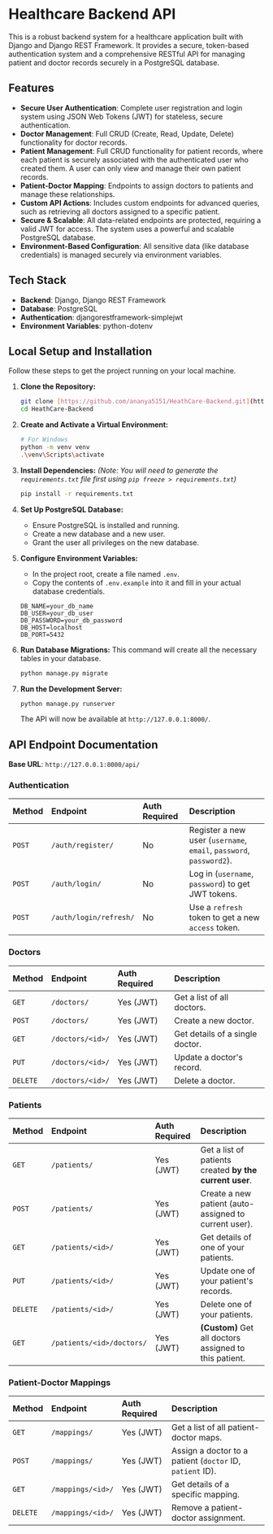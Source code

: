 # Healthcare Backend API

This is a robust backend system for a healthcare application built with Django and Django REST Framework. It provides a secure, token-based authentication system and a comprehensive RESTful API for managing patient and doctor records securely in a PostgreSQL database.

## Features

-   **Secure User Authentication**: Complete user registration and login system using JSON Web Tokens (JWT) for stateless, secure authentication.
-   **Doctor Management**: Full CRUD (Create, Read, Update, Delete) functionality for doctor records.
-   **Patient Management**: Full CRUD functionality for patient records, where each patient is securely associated with the authenticated user who created them. A user can only view and manage their own patient records.
-   **Patient-Doctor Mapping**: Endpoints to assign doctors to patients and manage these relationships.
-   **Custom API Actions**: Includes custom endpoints for advanced queries, such as retrieving all doctors assigned to a specific patient.
-   **Secure & Scalable**: All data-related endpoints are protected, requiring a valid JWT for access. The system uses a powerful and scalable PostgreSQL database.
-   **Environment-Based Configuration**: All sensitive data (like database credentials) is managed securely via environment variables.

## Tech Stack

-   **Backend**: Django, Django REST Framework
-   **Database**: PostgreSQL
-   **Authentication**: djangorestframework-simplejwt
-   **Environment Variables**: python-dotenv

## Local Setup and Installation

Follow these steps to get the project running on your local machine.

1.  **Clone the Repository:**
    ```bash
    git clone [https://github.com/ananya5151/HeathCare-Backend.git](https://github.com/ananya5151/HeathCare-Backend.git)
    cd HeathCare-Backend
    ```

2.  **Create and Activate a Virtual Environment:**
    ```bash
    # For Windows
    python -m venv venv
    .\venv\Scripts\activate
    ```

3.  **Install Dependencies:**
    *(Note: You will need to generate the `requirements.txt` file first using `pip freeze > requirements.txt`)*
    ```bash
    pip install -r requirements.txt
    ```

4.  **Set Up PostgreSQL Database:**
    -   Ensure PostgreSQL is installed and running.
    -   Create a new database and a new user.
    -   Grant the user all privileges on the new database.

5.  **Configure Environment Variables:**
    -   In the project root, create a file named `.env`.
    -   Copy the contents of `.env.example` into it and fill in your actual database credentials.
    ```env
    DB_NAME=your_db_name
    DB_USER=your_db_user
    DB_PASSWORD=your_db_password
    DB_HOST=localhost
    DB_PORT=5432
    ```

6.  **Run Database Migrations:**
    This command will create all the necessary tables in your database.
    ```bash
    python manage.py migrate
    ```

7.  **Run the Development Server:**
    ```bash
    python manage.py runserver
    ```
    The API will now be available at `http://127.0.0.1:8000/`.

## API Endpoint Documentation

**Base URL**: `http://127.0.0.1:8000/api/`

### Authentication

| Method | Endpoint             | Auth Required | Description                                       |
| :----- | :------------------- | :------------ | :------------------------------------------------ |
| `POST` | `/auth/register/`    | No            | Register a new user (`username`, `email`, `password`, `password2`). |
| `POST` | `/auth/login/`       | No            | Log in (`username`, `password`) to get JWT tokens.  |
| `POST` | `/auth/login/refresh/` | No            | Use a `refresh` token to get a new `access` token.  |

### Doctors

| Method   | Endpoint        | Auth Required | Description                  |
| :------- | :-------------- | :------------ | :--------------------------- |
| `GET`    | `/doctors/`     | Yes (JWT)     | Get a list of all doctors.   |
| `POST`   | `/doctors/`     | Yes (JWT)     | Create a new doctor.         |
| `GET`    | `/doctors/<id>/`| Yes (JWT)     | Get details of a single doctor. |
| `PUT`    | `/doctors/<id>/`| Yes (JWT)     | Update a doctor's record.    |
| `DELETE` | `/doctors/<id>/`| Yes (JWT)     | Delete a doctor.             |

### Patients

| Method   | Endpoint         | Auth Required | Description                                         |
| :------- | :--------------- | :------------ | :-------------------------------------------------- |
| `GET`    | `/patients/`     | Yes (JWT)     | Get a list of patients created **by the current user**. |
| `POST`   | `/patients/`     | Yes (JWT)     | Create a new patient (auto-assigned to current user). |
| `GET`    | `/patients/<id>/`| Yes (JWT)     | Get details of one of your patients.                |
| `PUT`    | `/patients/<id>/`| Yes (JWT)     | Update one of your patient's records.               |
| `DELETE` | `/patients/<id>/`| Yes (JWT)     | Delete one of your patients.                        |
| `GET`    | `/patients/<id>/doctors/` | Yes (JWT) | **(Custom)** Get all doctors assigned to this patient. |

### Patient-Doctor Mappings

| Method   | Endpoint         | Auth Required | Description                              |
| :------- | :--------------- | :------------ | :--------------------------------------- |
| `GET`    | `/mappings/`     | Yes (JWT)     | Get a list of all patient-doctor maps.   |
| `POST`   | `/mappings/`     | Yes (JWT)     | Assign a doctor to a patient (`doctor` ID, `patient` ID). |
| `GET`    | `/mappings/<id>/`| Yes (JWT)     | Get details of a specific mapping.       |
| `DELETE` | `/mappings/<id>/`| Yes (JWT)     | Remove a patient-doctor assignment.      |